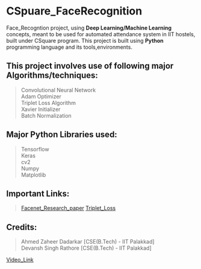 # CSpuare_FaceRecognition
Face_Recogntion project, using **Deep Learning/Machine Learning** concepts, meant to be used for automated attendance system in IIT hostels, built under CSquare program. This project is built using **Python** programming language and its tools,environments.

## This project involves use of following major Algorithms/techniques:</br>
> Convolutional Neural Network</br>
> Adam Optimizer</br>
> Triplet Loss Algorithm</br>
> Xavier Initializer</br>
> Batch Normalization</br>

## Major Python Libraries used:</br>
> Tensorflow</br>
> Keras</br>
> cv2</br>
> Numpy</br>
> Matplotlib</br>

## Important Links:</br>
> [Facenet_Research_paper](https://arxiv.org/abs/1503.03832)
> [Triplet_Loss](https://www.coursera.org/learn/convolutional-neural-networks/lecture/HuUtN/triplet-loss)

## Credits:</br>
> Ahmed Zaheer Dadarkar [CSE(B.Tech) - IIT Palakkad]</br>
> Devansh Singh Rathore [CSE(B.Tech) - IIT Palakkad]</br>

[Video_Link](https://drive.google.com/open?id=1z0qv1Vu7Pv-E93XgLtstIbHOazcdJDKm)
